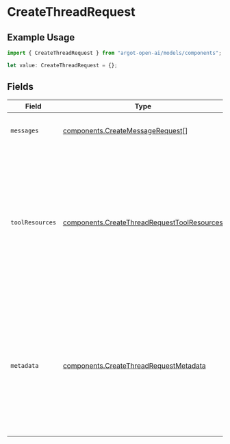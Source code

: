 # CreateThreadRequest

## Example Usage

```typescript
import { CreateThreadRequest } from "argot-open-ai/models/components";

let value: CreateThreadRequest = {};
```

## Fields

| Field                                                                                                                                                                                                                                                                        | Type                                                                                                                                                                                                                                                                         | Required                                                                                                                                                                                                                                                                     | Description                                                                                                                                                                                                                                                                  |
| ---------------------------------------------------------------------------------------------------------------------------------------------------------------------------------------------------------------------------------------------------------------------------- | ---------------------------------------------------------------------------------------------------------------------------------------------------------------------------------------------------------------------------------------------------------------------------- | ---------------------------------------------------------------------------------------------------------------------------------------------------------------------------------------------------------------------------------------------------------------------------- | ---------------------------------------------------------------------------------------------------------------------------------------------------------------------------------------------------------------------------------------------------------------------------- |
| `messages`                                                                                                                                                                                                                                                                   | [components.CreateMessageRequest](../../models/components/createmessagerequest.md)[]                                                                                                                                                                                         | :heavy_minus_sign:                                                                                                                                                                                                                                                           | A list of [messages](/docs/api-reference/messages) to start the thread with.                                                                                                                                                                                                 |
| `toolResources`                                                                                                                                                                                                                                                              | [components.CreateThreadRequestToolResources](../../models/components/createthreadrequesttoolresources.md)                                                                                                                                                                   | :heavy_minus_sign:                                                                                                                                                                                                                                                           | A set of resources that are made available to the assistant's tools in this thread. The resources are specific to the type of tool. For example, the `code_interpreter` tool requires a list of file IDs, while the `file_search` tool requires a list of vector store IDs.<br/> |
| `metadata`                                                                                                                                                                                                                                                                   | [components.CreateThreadRequestMetadata](../../models/components/createthreadrequestmetadata.md)                                                                                                                                                                             | :heavy_minus_sign:                                                                                                                                                                                                                                                           | Set of 16 key-value pairs that can be attached to an object. This can be useful for storing additional information about the object in a structured format. Keys can be a maximum of 64 characters long and values can be a maximum of 512 characters long.<br/>             |